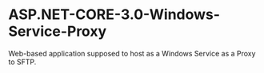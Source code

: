 # ASP.NET-CORE-3.0-Windows-Service-Proxy

Web-based application supposed to host as a Windows Service as a Proxy to SFTP.
